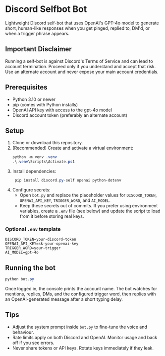 # Discord Selfbot Bot

Lightweight Discord self-bot that uses OpenAI's GPT-4o model to generate short, human-like responses when you get pinged, replied to, DM'd, or when a trigger phrase appears.

## Important Disclaimer
Running a self-bot is against Discord's Terms of Service and can lead to account termination. Proceed only if you understand and accept that risk. Use an alternate account and never expose your main account credentials.

## Prerequisites
- Python 3.10 or newer
- pip (comes with Python installs)
- OpenAI API key with access to the gpt-4o model
- Discord account token (preferably an alternate account)

## Setup
1. Clone or download this repository.
2. (Recommended) Create and activate a virtual environment:
   ```powershell
   python -m venv .venv
   .\.venv\Scripts\Activate.ps1
   ```
3. Install dependencies:
   ```powershell
    pip install discord.py-self openai python-dotenv
   ```
4. Configure secrets:
   - Open `bot.py` and replace the placeholder values for `DISCORD_TOKEN`, `OPENAI_API_KEY`, `TRIGGER_WORD`, and `AI_MODEL`.
   - Keep these secrets out of commits. If you prefer using environment variables, create a `.env` file (see below) and update the script to load from it before storing real keys.

### Optional `.env` template
```env
DISCORD_TOKEN=your-discord-token
OPENAI_API_KEY=sk-your-openai-key
TRIGGER_WORD=your-trigger
AI_MODEL=gpt-4o
```

## Running the bot
```powershell
python bot.py
```
Once logged in, the console prints the account name. The bot watches for mentions, replies, DMs, and the configured trigger word, then replies with an OpenAI-generated message after a short typing delay.

## Tips
- Adjust the system prompt inside `bot.py` to fine-tune the voice and behaviour.
- Rate limits apply on both Discord and OpenAI. Monitor usage and back off if you see errors.
- Never share tokens or API keys. Rotate keys immediately if they leak.

